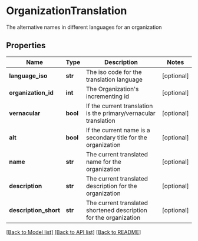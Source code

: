 # OrganizationTranslation

The alternative names in different languages for an organization
## Properties
Name | Type | Description | Notes
------------ | ------------- | ------------- | -------------
**language_iso** | **str** | The iso code for the translation language | [optional] 
**organization_id** | **int** | The Organization&#39;s incrementing id | [optional] 
**vernacular** | **bool** | If the current translation is the primary/vernacular translation | [optional] 
**alt** | **bool** | If the current name is a secondary title for the organization | [optional] 
**name** | **str** | The current translated name for the organization | [optional] 
**description** | **str** | The current translated description for the organization | [optional] 
**description_short** | **str** | The current translated shortened description for the organization | [optional] 

[[Back to Model list]](../README.md#documentation-for-models) [[Back to API list]](../README.md#documentation-for-api-endpoints) [[Back to README]](../README.md)


